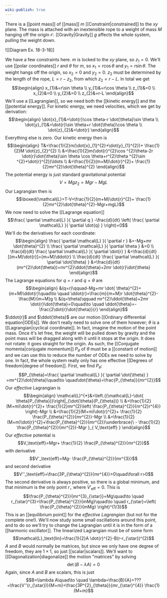 ```yaml
---
wiki-publish: true
---
```

There is a [[point mass]] of [[mass]] $m$ [[Constraint|constrained]] to the $xy$ plane. The mass is attached with an inextensible rope to a weight of mass $M$ hanging off the origin $\mathcal{O}$. [[Gravity|Gravity]] $g$ affects the whole system, pulling the weight down.

![[Diagram Ex. 18-3-18]]

We have a few constraints here. $m$ is locked to the $xy$ plane, so $z_{1}=0$. We'll use [[polar coordinates]] $r$ and $\theta$ for $m$, so $x_{1}=r\cos \theta$ and $y_{1}=r\sin \theta$. The weight hangs off the origin, so $x_{2}=0$ and $y_{2}=0$. $z_{2}$ must be determined by the length of the rope, $L=r-z_{2}$, from which $z_{2}=r-L$. In total we get
$$\begin{align}
x_{1}&=r\sin \theta \\
y_{1}&=r\cos \theta \\
z_{1}&=0 \\
x_{2}&=0 \\
y_{2}&=0 \\
z_{2}&=r-L
\end{align}$$
We'll use a [[Lagrangian]], so we need both the [[kinetic energy]] and the [[potential energy]]. For kinetic energy, we need velocities, which we get by derivation:
$$\begin{align}
\dot{x}_{1}&=\dot{r}\cos \theta-r \dot{\theta}\sin \theta \\
\dot{y}_{1}&=\dot{r}\sin \theta+r \dot{\theta}\cos \theta \\
\dot{z}_{2}&=\dot{r}
\end{align}$$
Everything else is zero. Our kinetic energy then is
$$\begin{align}
T&=\frac{1}{2}m(\dot{x}_{1}^{2}+\dot{y}_{1}^{2})+ \frac{1}{2}M \dot{z}_{2}^{2} \\
&=\frac{1}{2}m(\dot{r}^{2}\cos ^{2}\theta-2r \dot{r}\dot{\theta}\sin \theta \cos \theta+r^{2}\theta ^{2}\sin ^{2}+\dot{r}^{2})\ldots \\
&=\frac{1}{2}(m+M)\dot{r}^{2}+ \frac{1}{2}mr^{2}\dot{\theta}^{2}
\end{align}$$
The potential energy is just standard gravitational potential
$$V=Mgz_{2}=Mgr-MgL$$
Our Lagrangian then is
$$\boxed{\mathcal{L}=T-V=\frac{1}{2}(m+M)\dot{r}^{2}+ \frac{1}{2}mr^{2}\dot{\theta}^{2}-Mgr+mgL}$$
We now need to solve the [[Lagrange equation]]
$$\frac{ \partial \mathcal{L} }{ \partial q } -\frac{d}{dt} \left( \frac{ \partial \mathcal{L} }{ \partial \dot{q} }  \right)=0$$
We'll do the derivatives for each coordinate:
$$\begin{align}
\frac{ \partial \mathcal{L} }{ \partial r } &=-Mg+mr \dot{\theta}^{2} \\
\frac{ \partial \mathcal{L} }{ \partial \theta } &=0 \\
\frac{d}{dt} \frac{ \partial \mathcal{L} }{ \partial \dot{r} } &=\frac{d}{dt} [(m+M)\dot{r}]=(m+M)\ddot{r} \\
\frac{d}{dt} \frac{ \partial \mathcal{L} }{ \partial \dot{\theta} } &=\frac{d}{dt} (mr^{2}\dot{\theta})=mr^{2}\ddot{\theta}+2mr \dot{r}\dot{\theta}
\end{align}$$
The Lagrange equations for $q=r$ and $q=\theta$ are
$$\begin{align}
&(q=r)\qquad-Mg+mr \dot{ \theta}^{2}=(m+M)\ddot{r}\quad\to \quad \ddot{r}=\frac{m}{m+M}r \dot{\theta}^{2}- \frac{M}{m+M}g \\
&(q=\theta)\qquad mr^{2}\ddot{\theta}+2mr \dot{r}\dot{\theta}=0\quad\to \quad \ddot{\theta}=- \frac{2\dot{r}\dot{\theta}}{r}
\end{align}$$
$\ddot{r}$ and $\ddot{\theta}$ are our motion [[Ordinary differential equation|ODEs]]. We don't really need to solve one of them however; $\theta$ is a [[Lagrangian|cyclical coordinate]]. In fact, imagine the motion of the point mass. Once it's let free, the weight will be pulled down by gravity and the point mass will be dragged along with it until it stops at the origin. It does not rotate: it goes straight for the origin. As such, the [[Conjugate momenta|conjugate momentum]] $P_{\theta}$ of $\theta$ must be a [[constant of motion]] and we can use this to reduce the number of ODEs we need to solve by one. In fact, the whole system really only has one effective [[Degrees of freedom|degree of freedom]]. First, we find $P_{\theta}$:
$$P_{\theta}=\frac{ \partial \mathcal{L} }{ \partial \dot{\theta} } =mr^{2}\dot{\theta}\quad\to \quad\dot{\theta}=\frac{P_{\theta}}{mr^{2}}$$
Our *effective* Lagrangian is
$$\begin{align}
\mathcal{L}^{*}&=\left.{(\mathcal{L}-\dot{ \theta}P_{\theta})}\right|_{\dot{\theta}(P_{\theta})} \\
&=\frac{1}{2}(M+m)\dot{r}^{2}+ \frac{1}{2}mr^{2}\left( \frac{P_{\theta}^{2}}{m^{2}r^{4}} \right)-Mgr \\
&=\frac{1}{2}(M+m)\dot{r}^{2}+ \frac{1}{2} \frac{P_{\theta}^{2}}{mr^{2}}-Mgr \\
&=\frac{1}{2}(M+m)\dot{r}^{2}+\frac{P_{\theta}^{2}}{mr^{2}}\underbrace{\ - \frac{1}{2} \frac{P_{\theta}^{2}}{mr^{2}}-Mgr }_{ V_\text{eff} }
\end{align}$$
Our *effective* potential is
$$V_\text{eff}=Mgr+ \frac{1}{2} \frac{P_{\theta}^{2}}{mr^{2}}$$
with derivative
$$V'_\text{eff}=Mg- \frac{P_{\theta}^{2}}{mr^{3}}$$
and second derivative
$$V''_\text{eff}=\frac{3P_{\theta}^{2}}{mr^{4}}>0\quad\forall r>0$$
The second derivative is always positive, so there is a global minimum, and that minimum is the only point $r_{\star}$ where $V'_\text{eff}=0$. This is
$$\frac{P_{\theta}^{2}}{mr^{3}_{\star}}=Mg\quad\to \quad r_{\star}^{3}=\frac{P_{\theta}^{2}}{mMg}\quad\to \quad r_{\star}=\left( \frac{P_{\theta}^{2}}{mMg} \right)^{1/3}$$
This is an [[equilibrium point]] for the *effective Lagrangian* (but not for the complete one!). We'll now study some small oscillations around this point, and to do so we'll try to change the Lagrangian until it is in the form of a [[harmonic oscillator]]. The linearized Lagrangian must be of some form
$$\mathcal{L}_\text{lin}=\frac{1}{2}A \dot{r}^{2}-B(r-r_{\star})^{2}$$
$A$ and $B$ would normally be matrices, but since we only have one degree of freedom, they are $1\times1$, so just [[scalar|scalars]]. We'll want to [[Diagonalization|diagonalize]] the motion "matrices" by solving
$$\det(B-\lambda A)=0$$
Again, since $A$ and $B$ are scalars, this is just
$$B=\lambda A\quad\to \quad \lambda=\frac{B}{A}=???=\frac{V''(r_{\star})}{M+m}=\frac{3P^{2}_{\theta}}{mr_{\star}^{4}} \frac{1}{M+m}$$
